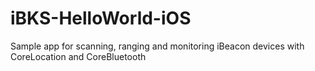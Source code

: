 # iBKS-HelloWorld-iOS
Sample app for scanning, ranging and monitoring iBeacon devices with CoreLocation and CoreBluetooth
